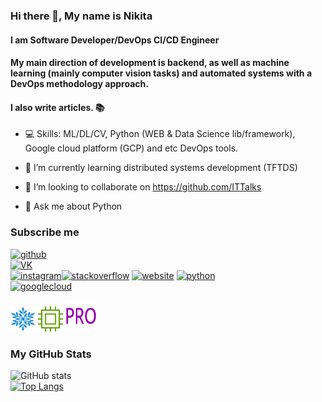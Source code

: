 ### Hi there 👋, My name is Nikita
#### I am Software Developer/DevOps CI/CD Engineer

#### My main direction of development is backend, as well as machine learning (mainly computer vision tasks) and automated systems with a DevOps methodology approach. 
#### I also write articles. :books:

- :computer: Skills: ML/DL/CV, Python (WEB & Data Science lib/framework), Google cloud platform (GCP) and etc DevOps tools.

- 🌱 I’m currently learning distributed systems development (TFTDS) 
- 👯 I’m looking to collaborate on https://github.com/ITTalks 
- 💬 Ask me about Python 

### Subscribe me

[<img src='https://cdn.jsdelivr.net/npm/simple-icons@3.0.1/icons/github.svg' alt='github' height='40'>](https://github.com/JesterI3D)  
[<img src='https://image.flaticon.com/icons/png/512/25/25684.png' alt='VK' height='40'>](https://vk.com/jens1959)  
[<img src='https://cdn.jsdelivr.net/npm/simple-icons@3.0.1/icons/instagram.svg' alt='instagram' height='40'>](https://www.instagram.com/strawberry_miles/?hl=ru/)[<img src='https://cdn.jsdelivr.net/npm/simple-icons@3.0.1/icons/stackoverflow.svg' alt='stackoverflow' height='40'>](https://ru.stackoverflow.com/users/310714/jesteri3d) 
[<img src='https://cdn.jsdelivr.net/npm/simple-icons@3.0.1/icons/icloud.svg' alt='website' height='40'>](https://tver.hh.ru/resume/1d6091d4ff079171cd0039ed1f4553706e4f77)
[<img src='https://cdn.jsdelivr.net/npm/simple-icons@3.0.1/icons/python.svg' alt='python' height='40'>](https://cdn3.iconfinder.com/data/icons/logos-and-brands-adobe/512/267_Python-512.png)  
[<img src='https://cdn.jsdelivr.net/npm/simple-icons@3.0.1/icons/googlecloud.svg' alt='googlecloud' height='40'>](https://d1o2okarmduwny.cloudfront.net/wp-content/uploads/2014/04/icon_cloud_192pt_clr.png)  

<a href='https://archiveprogram.github.com/'><img src='https://raw.githubusercontent.com/acervenky/animated-github-badges/master/assets/acbadge.gif' width='40' height='40'></a> <a href='https://docs.github.com/en/developers'><img src='https://raw.githubusercontent.com/acervenky/animated-github-badges/master/assets/devbadge.gif' width='40' height='40'></a> <a href='https://github.com/pricing'><img src='https://raw.githubusercontent.com/acervenky/animated-github-badges/master/assets/pro.gif' width='50' height='50'></a>

### My GitHub Stats
![GitHub stats](https://github-readme-stats.vercel.app/api?username=JesterI3D&show_icons=true)  
[![Top Langs](https://github-readme-stats-axpwmfcg3.vercel.app/api/top-langs/?username=JesterI3D&layout=compact)](https://github.com/JesterI3D/github-readme-stats)

